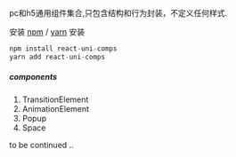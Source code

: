  pc和h5通用组件集合,只包含结构和行为封装，不定义任何样式.

 安装 [npm](https://npmjs.org/) / [yarn](https://yarnpkg.com) 安装

```js
npm install react-uni-comps
yarn add react-uni-comps
```

##### components

1. TransitionElement
2. AnimationElement
3. Popup
4. Space 

to be continued .. 